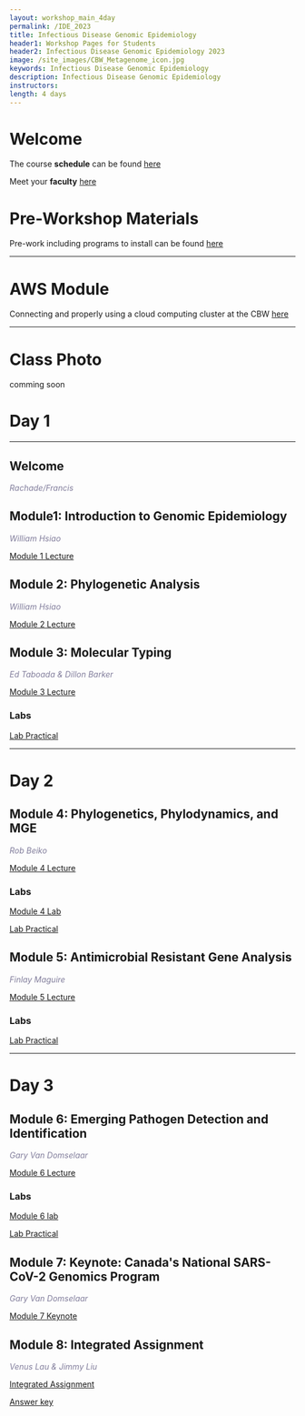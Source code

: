 ```yaml
---
layout: workshop_main_4day
permalink: /IDE_2023
title: Infectious Disease Genomic Epidemiology
header1: Workshop Pages for Students
header2: Infectious Disease Genomic Epidemiology 2023
image: /site_images/CBW_Metagenome_icon.jpg
keywords: Infectious Disease Genomic Epidemiology
description: Infectious Disease Genomic Epidemiology
instructors: 
length: 4 days
---
```


# Welcome <a id="welcome"></a> 

The course **schedule** can be found [here](https://bioinformaticsdotca.github.io/IDE_2021_schedule)

Meet your **faculty** [here](https://drive.google.com/file/d/1tmEVi_AlF6mNKuJuwI837BR2GJCDkOPR/view?usp=sharing)

# Pre-Workshop Materials <a id="preworkshop"></a>

Pre-work including programs to install can be found [here](https://forms.gle/2bS42KbAhud7gBY16)

***

# AWS Module <a id="preworkshop"></a>

Connecting and properly using a cloud computing cluster at the CBW [here](https://bioinformaticsdotca.github.io/AWS_v2_2021)

***

# Class Photo

comming soon



# Day 1 <a id="day1"></a>

***

## Welcome

*<font color="#827e9c"> Rachade/Francis</font>*

## Module1: Introduction to Genomic Epidemiology

*<font color="#827e9c">William Hsiao</font>*  

[Module 1 Lecture](https://drive.google.com/file/d/1Ce-9AeZ9BcUJvUGR4WPyVEFlKMMWRaZN/view?usp=sharing)


## Module 2: Phylogenetic Analysis
*<font color="#827e9c">William Hsiao</font>*  

[Module 2 Lecture](https://drive.google.com/file/d/1bnl8-_3k4fD4veDO9jsmav2NgKTikDDc/view?usp=sharing)
 

## Module 3: Molecular Typing

*<font color="#827e9c">Ed Taboada & Dillon Barker </font>*  

[Module 3 Lecture](https://drive.google.com/file/d/1p-U4_mngwjXBcVBgo12iaTUwp0bWZnQ6/view?usp=sharing)

### Labs
 
[Lab Practical](https://bioinformaticsdotca.github.io/IDE_2021_Module3_lab)

***
# Day 2 <a id="day2"></a>

## Module 4: Phylogenetics, Phylodynamics, and MGE

*<font color="#827e9c">Rob Beiko</font>*  

[Module 4 Lecture](https://drive.google.com/file/d/1kfQ75t4zrcgQsCEBvMXExo6ZlYREal6p/view?usp=sharing)
 
### Labs

[Module 4 Lab](https://drive.google.com/file/d/1-OC9TOOlN4DLoWOX0NitipOhFuWsVB9f/view?usp=sharing)

[Lab Practical](https://bioinformaticsdotca.github.io/IDE_2021_Module4_lab)

## Module 5: Antimicrobial Resistant Gene Analysis

*<font color="#827e9c">Finlay Maguire</font>*  

[Module 5 Lecture](https://drive.google.com/file/d/1NkhEW4wymdcyNTXR4a3dWUhewakCjCyL/view?usp=sharing)
 
### Labs
 
[Lab Practical](https://bioinformaticsdotca.github.io/IDE_2021_Module5_lab)

***
# Day 3 <a id="day3"></a>

## Module 6: Emerging Pathogen Detection and Identification

*<font color="#827e9c">Gary Van Domselaar</font>*  

[Module 6 Lecture](https://drive.google.com/file/d/1-_P4itLTXumMy1E-cQdJpRj17Zy02OGV/view?usp=sharing)

### Labs
[Module 6 lab](https://drive.google.com/file/d/1PdQbTW2Ax3KV0JisAxYaWsEajSCMfIO8/view?usp=sharing)

[Lab Practical](https://bioinformaticsdotca.github.io/IDE_2021_Module6_lab)

## Module 7: Keynote: Canada's National SARS-CoV-2 Genomics Program

*<font color="#827e9c">Gary Van Domselaar</font>*  

[Module 7 Keynote](https://drive.google.com/file/d/109lYwuF1YeXXY59VSisHI6rDzyqWDaYn/view?usp=sharing)
 
## Module 8: Integrated Assignment

*<font color="#827e9c">Venus Lau & Jimmy Liu</font>*  

[Integrated Assignment](https://bioinformaticsdotca.github.io/IDE_2021_int_assignment)

[Answer key](https://bioinformaticsdotca.github.io/IDE_2021_integrated_assignment)
